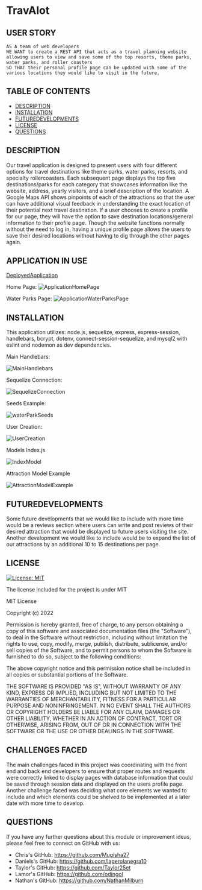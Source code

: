 # TravAlot

## USER STORY

    AS A team of web developers
    WE WANT to create a REST API that acts as a travel planning website allowing users to view and save some of the top resorts, theme parks, water parks, and roller coasters
    SO THAT their personal profile page can be updated with some of the various locations they would like to visit in the future.

## TABLE OF CONTENTS

- [DESCRIPTION](#description)
- [INSTALLATION](#installation)
- [FUTUREDEVELOPMENTS](#futuredevelopments)
- [LICENSE](#license)
- [QUESTIONS](#questions)

## DESCRIPTION
Our travel application is designed to present users with four different options for travel destinations like theme parks, water parks, resorts, and specialty rollercoasters. Each subsequent page displays the top five destinations/parks for each category that showcases information like the website, address, yearly visitors, and a brief description of the location. A Google Maps API shows pinpoints of each of the attractions so that the user can have additional visual feedback in understanding the exact location of their potential next travel destination. If a user chooses to create a profile for our page, they will have the option to save destination locations/general information to their profile page. Though the website functions normally without the need to log in, having a unique profile page allows the users to save their desired locations without having to dig through the other pages again. 

## APPLICATION IN USE

[DeployedApplication](https://travalotpj2.herokuapp.com/ "Link to Deployed Application") 

Home Page:
![ApplicationHomePage](./assets/home-page.png "User-facing home page")

Water Parks Page: 
![ApplicationWaterParksPage](./assets/waterpark-page.png "Application Specific Page example")

## INSTALLATION
This application utilizes: node.js, sequelize, express, express-session, handlebars, bcrypt, dotenv, connect-session-sequelize, and mysql2 with eslint and nodemon as dev dependencies. 

Main Handlebars:

![MainHandlebars](./assets/main-handlebars.PNG "Main Handlebars Page")

Sequelize Connection: 

![SequelizeConnection](./assets/connection-js.PNG "Sequelize Connection")

Seeds Example:

![waterParkSeeds](./assets/waterpark-seeds.PNG "Seeds Example")

User Creation:

![UserCreation](./assets/account-creation.PNG "User Creation")

Models Index.js

![IndexModel](./assets/models-index.PNG "Index Model")

Attraction Model Example

![AttractionModelExample](./assets/models-resort.PNG "Attraction Model Example")

## FUTUREDEVELOPMENTS
Some future developments that we would like to include with more time would be a reviews section where users can write and post reviews of their desired attraction that would be displayed to future users visiting the site. Another development we would like to include would be to expand the list of our attractions by an additional 10 to 15 destinations per page.

## LICENSE

[![License: MIT](https://img.shields.io/badge/License-MIT-blue.svg)](https://opensource.org/licenses/MIT)

The license included for the project is under MIT

MIT License

Copyright (c) 2022 

Permission is hereby granted, free of charge, to any person obtaining a copy
of this software and associated documentation files (the "Software"), to deal
in the Software without restriction, including without limitation the rights
to use, copy, modify, merge, publish, distribute, sublicense, and/or sell
copies of the Software, and to permit persons to whom the Software is
furnished to do so, subject to the following conditions:

The above copyright notice and this permission notice shall be included in all
copies or substantial portions of the Software.

THE SOFTWARE IS PROVIDED "AS IS", WITHOUT WARRANTY OF ANY KIND, EXPRESS OR
IMPLIED, INCLUDING BUT NOT LIMITED TO THE WARRANTIES OF MERCHANTABILITY,
FITNESS FOR A PARTICULAR PURPOSE AND NONINFRINGEMENT. IN NO EVENT SHALL THE
AUTHORS OR COPYRIGHT HOLDERS BE LIABLE FOR ANY CLAIM, DAMAGES OR OTHER
LIABILITY, WHETHER IN AN ACTION OF CONTRACT, TORT OR OTHERWISE, ARISING FROM,
OUT OF OR IN CONNECTION WITH THE SOFTWARE OR THE USE OR OTHER DEALINGS IN THE
SOFTWARE.

## CHALLENGES FACED

The main challenges faced in this project was coordinating with the front end and back end developers to ensure that proper routes and requests were correctly linked to display pages with database information that could be saved through session data and displayed on the users profile page. Another challenge faced was deciding what core elements we wanted to include and which elements could be shelved to be implemented at a later date with more time to develop. 

## QUESTIONS

If you have any further questions about this module or improvement ideas, please feel free to connect on GitHub with us:

- Chris's GitHub: https://github.com/Mugisha27
- Daniels's GitHub: https://github.com/laperolanegra10
- Taylor's GitHub: https://github.com/Taylor25et
- Lamor's GitHub: https://github.com/odingol
- Nathan's GitHub: https://github.com/NathanMilburn

